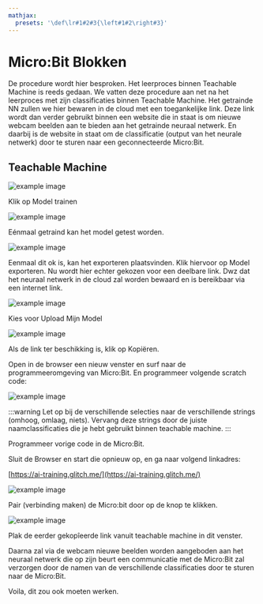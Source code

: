```yaml
---
mathjax:
  presets: '\def\lr#1#2#3{\left#1#2\right#3}'
---
```



# Micro:Bit Blokken


De procedure wordt hier besproken. Het leerproces binnen Teachable Machine is reeds gedaan. We vatten deze procedure aan net na het leerproces met zijn classificaties binnen Teachable Machine. Het getrainde NN zullen we hier bewaren in de cloud met een toegankelijke link.
Deze link wordt dan verder gebruikt binnen een website die in staat is om nieuwe webcam beelden aan te bieden aan het getrainde neuraal netwerk. En daarbij is de website in staat om de classificatie (output van het neurale netwerk) door te sturen naar een geconnecteerde Micro:Bit.

## Teachable Machine

![example image](./images/SL1.png "Teachable Machine")

Klik op Model trainen

![example image](./images/SL2.png "Teachable Machine")

Eénmaal getraind kan het model getest worden.

![example image](./images/SL3.png "Teachable Machine")

Eenmaal dit ok is, kan het exporteren plaatsvinden. Klik hiervoor op Model exporteren.
Nu wordt hier echter gekozen voor een deelbare link. Dwz dat het neuraal netwerk in de cloud zal worden bewaard en is bereikbaar via een internet link.

![example image](./images/SL4.png "Teachable Machine")

Kies voor Upload Mijn Model

![example image](./images/SL5.png "Teachable Machine")

Als de link ter beschikking is, klik op Kopiëren.

Open in de browser een nieuw venster en surf naar de programmeeromgeving van Micro:Bit. En programmeer volgende scratch code:

![example image](./images/SL6.png "Teachable Machine")


:::warning
Let op bij de verschillende selecties naar de verschillende strings (omhoog, omlaag, niets). Vervang deze strings door de juiste naamclassificaties die je hebt gebruikt binnen teachable machine.
:::

Programmeer vorige code in de Micro:Bit.

Sluit de Browser en start die opnieuw op, en ga naar volgend linkadres:

[https://ai-training.glitch.me/](https://ai-training.glitch.me/)

![example image](./images/SL7.png "Teachable Machine")

Pair (verbinding maken) de Micro:bit door op de knop te klikken.

![example image](./images/SL8.png "Teachable Machine")

Plak de eerder gekopîeerde link vanuit teachable machine in dit venster.

Daarna zal via de webcam nieuwe beelden worden aangeboden aan het neuraal netwerk die op zijn beurt een communicatie met de Micro:Bit zal verzorgen door de namen van de verschillende classificaties door te sturen naar de Micro:Bit.

Voila, dit zou ook moeten werken.

